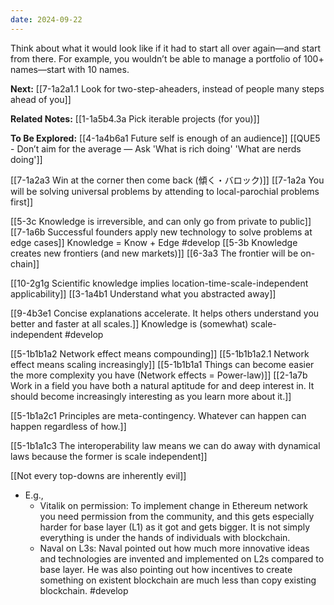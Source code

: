 ```yaml
---
date: 2024-09-22
---
```

Think about what it would look like if it had to start all over again—and start from there. For example, you wouldn’t be able to manage a portfolio of 100+ names—start with 10 names.

**Next:**
[[7-1a2a1.1 Look for two-step-aheaders, instead of people many steps ahead of you]]

**Related Notes:**
[[1-1a5b4.3a Pick iterable projects (for you)]]

**To Be Explored:**
[[4-1a4b6a1 Future self is enough of an audience]]
[[QUE5 - Don’t aim for the average — Ask 'What is rich doing' 'What are nerds doing']]

[[7-1a2a3 Win at the corner then come back (傾く・バロック)]]
	[[7-1a2a You will be solving universal problems by attending to local-parochial problems first]]

[[5-3c Knowledge is irreversible, and can only go from private to public]]
	[[7-1a6b Successful founders apply new technology to solve problems at edge cases]]
		Knowledge = Know + Edge #develop 
			[[5-3b Knowledge creates new frontiers (and new markets)]]
				[[6-3a3 The frontier will be on-chain]]

[[10-2g1g Scientific knowledge implies location-time-scale-independent applicability]]
	[[3-1a4b1 Understand what you abstracted away]]

[[9-4b3e1 Concise explanations accelerate. It helps others understand you better and faster at all scales.]]
	Knowledge is (somewhat) scale-independent #develop 

[[5-1b1b1a2 Network effect means compounding]]
	[[5-1b1b1a2.1 Network effect means scaling increasingly]]
		[[5-1b1b1a1 Things can become easier the more complexity you have (Network effects = Power-law)]]
			[[2-1a7b Work in a field you have both a natural aptitude for and deep interest in. It should become increasingly interesting as you learn more about it.]]

[[5-1b1a2c1 Principles are meta-contingency. Whatever can happen can happen regardless of how.]]

[[5-1b1a1c3 The interoperability law means we can do away with dynamical laws because the former is scale independent]]

[[Not every top-downs are inherently evil]]
- E.g., 
	- Vitalik on permission: To implement change in Ethereum network you need permission from the community, and this gets especially harder for base layer (L1) as it got and gets bigger. It is not simply everything is under the hands of individuals with blockchain.
	- Naval on L3s: Naval pointed out how much more innovative ideas and technologies are invented and implemented on L2s compared to base layer. He was also pointing out how incentives to create something on existent blockchain are much less than copy existing blockchain. #develop 